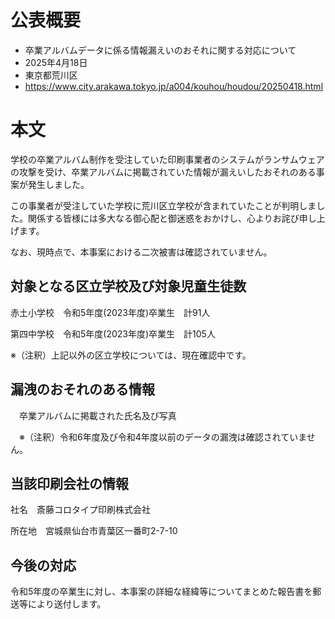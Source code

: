 # 公表概要
- 卒業アルバムデータに係る情報漏えいのおそれに関する対応について
- 2025年4月18日
- 東京都荒川区
- https://www.city.arakawa.tokyo.jp/a004/kouhou/houdou/20250418.html

# 本文
学校の卒業アルバム制作を受注していた印刷事業者のシステムがランサムウェアの攻撃を受け、卒業アルバムに掲載されていた情報が漏えいしたおそれのある事案が発生しました。

この事業者が受注していた学校に荒川区立学校が含まれていたことが判明しました。関係する皆様には多大なる御心配と御迷惑をおかけし、心よりお詫び申し上げます。

なお、現時点で、本事案における二次被害は確認されていません。

## 対象となる区立学校及び対象児童生徒数
赤土小学校　令和5年度(2023年度)卒業生　計91人

第四中学校　令和5年度(2023年度)卒業生　計105人

※（注釈）上記以外の区立学校については、現在確認中です。

## 漏洩のおそれのある情報
　卒業アルバムに掲載された氏名及び写真

　※（注釈）令和6年度及び令和4年度以前のデータの漏洩は確認されていません。

## 当該印刷会社の情報
社名　斎藤コロタイプ印刷株式会社

所在地　宮城県仙台市青葉区一番町2-7-10

## 今後の対応
令和5年度の卒業生に対し、本事案の詳細な経緯等についてまとめた報告書を郵送等により送付します。
